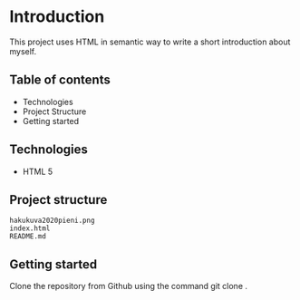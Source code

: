 # Introduction

This project uses HTML in semantic way to write a short introduction about myself.

## Table of contents

- Technologies
- Project Structure
- Getting started

## Technologies

- HTML 5

## Project structure

    hakukuva2020pieni.png
    index.html
    README.md

## Getting started

Clone the repository from Github using the command git clone .


